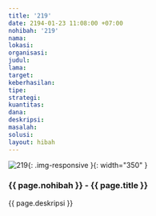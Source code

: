 ```yaml
---
title: '219'
date: 2194-01-23 11:08:00 +07:00
nohibah: '219'
nama: 
lokasi: 
organisasi: 
judul: 
lama: 
target: 
keberhasilan: 
tipe: 
strategi: 
kuantitas: 
dana: 
deskripsi: 
masalah: 
solusi: 
layout: hibah
---
```


![219](/static/img/hibahcms/219.png){: .img-responsive }{: width="350" }

### {{ page.nohibah }} - {{ page.title }}

{{ page.deskripsi }}
